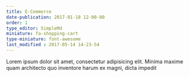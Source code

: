 ```yaml
---
title: E-Commerce
date-publication: 2017-01-18 12-00-00
order: 1
type_editor: SimpleMd
miniature: fa-shopping-cart
type-miniature: font-awesome
last_modified : 2017-05-14 14-23-54
---
```

Lorem ipsum dolor sit amet, consectetur adipisicing elit. Minima maxime quam architecto quo inventore harum ex magni, dicta impedit